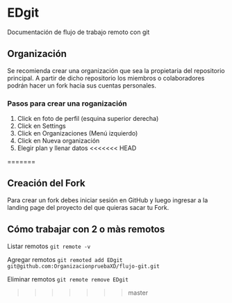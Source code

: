 # EDgit

Documentación de flujo de trabajo remoto con git

## Organización

Se recomienda crear una organización que sea la propietaria del repositorio principal. A partir de dicho repositorio los miembros o colaboradores podrán hacer un fork hacia sus cuentas personales.

### Pasos para crear una roganización

1. Click en foto de perfil (esquina superior derecha)
2. Click en Settings
3. Click en Organizaciones (Menú izquierdo)
4. Click en Nueva organización
5. Elegir plan y llenar datos
<<<<<<< HEAD
 
 
=======

## Creación del Fork

Para crear un fork debes iniciar sesión en  GitHub y luego ingresar a la landing page del proyecto del que quieras sacar tu Fork.

## Cómo trabajar con 2 o màs remotos

Listar remotos
`git remote -v`

Agregar remotos
`git remoted add EDgit git@github.com:OrganizacionpruebaXD/flujo-git.git`

Eliminar remotos
`git remote remove EDgit`
>>>>>>> master
